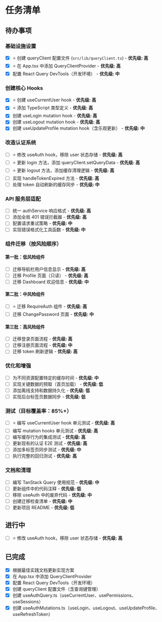 # 任务清单

## 待办事项

### 基础设施设置
- [x] ⭐ 创建 queryClient 配置文件 (`src/lib/queryClient.ts`) - **优先级: 高**
- [x] ⭐ 在 App.tsx 中添加 QueryClientProvider - **优先级: 高**
- [x] 配置 React Query DevTools（开发环境） - **优先级: 中**

### 创建核心 Hooks
- [x] ⭐ 创建 useCurrentUser hook - **优先级: 高**
- [x] ⭐ 添加 TypeScript 类型定义 - **优先级: 高**
- [x] 创建 useLogin mutation hook - **优先级: 高**
- [x] 创建 useLogout mutation hook - **优先级: 高**
- [x] 创建 useUpdateProfile mutation hook（含乐观更新） - **优先级: 中**

### 改造认证系统
- [ ] ⭐ 修改 useAuth hook，移除 user 状态存储 - **优先级: 高**
- [ ] ⭐ 更新 login 方法，添加 queryClient.setQueryData - **优先级: 高**
- [ ] ⭐ 更新 logout 方法，添加缓存清理逻辑 - **优先级: 高**
- [ ] 实现 handleTokenExpired 方法 - **优先级: 高**
- [ ] 处理 token 自动刷新的缓存同步 - **优先级: 中**

### API 服务层适配
- [ ] 统一 authService 响应格式 - **优先级: 高**
- [ ] 添加全局 401 错误拦截器 - **优先级: 高**
- [ ] 配置请求重试策略 - **优先级: 中**
- [ ] 实现错误格式化工具函数 - **优先级: 中**

### 组件迁移（按风险顺序）
#### 第一批：低风险组件
- [ ] 迁移导航栏用户信息显示 - **优先级: 高**
- [ ] 迁移 Profile 页面（只读） - **优先级: 高**
- [ ] 迁移 Dashboard 欢迎信息 - **优先级: 中**

#### 第二批：中风险组件
- [ ] ⭐ 迁移 RequireAuth 组件 - **优先级: 高**
- [ ] 迁移 ChangePassword 页面 - **优先级: 中**

#### 第三批：高风险组件
- [ ] 迁移登录页面流程 - **优先级: 高**
- [ ] 迁移注册页面流程 - **优先级: 中**
- [ ] 迁移 token 刷新逻辑 - **优先级: 高**

### 优化和增强
- [ ] 为不同资源配置特定的缓存时间 - **优先级: 中**
- [ ] 实现关键数据的预取（首页加载） - **优先级: 低**
- [ ] 添加离线支持和数据持久化 - **优先级: 低**
- [ ] 实现后台标签页数据同步 - **优先级: 低**

### 测试（目标覆盖率：85%+）
- [ ] ⭐ 编写 useCurrentUser hook 单元测试 - **优先级: 高**
- [ ] 编写 mutation hooks 单元测试 - **优先级: 高**
- [ ] 编写缓存行为的集成测试 - **优先级: 高**
- [ ] 更新现有的认证 E2E 测试 - **优先级: 高**
- [ ] 添加多标签页同步测试 - **优先级: 中**
- [ ] 执行完整的回归测试 - **优先级: 高**

### 文档和清理
- [ ] 编写 TanStack Query 使用规范 - **优先级: 中**
- [ ] 更新组件中的代码注释 - **优先级: 低**
- [ ] 移除 useAuth 中的废弃代码 - **优先级: 中**
- [ ] 创建迁移检查清单 - **优先级: 中**
- [ ] 更新项目 README - **优先级: 低**

## 进行中
- [ ] ⭐ 修改 useAuth hook，移除 user 状态存储 - **优先级: 高**

## 已完成
- [x] 根据最佳实践文档更新实现方案
- [x] 在 App.tsx 中添加 QueryClientProvider
- [x] 配置 React Query DevTools（开发环境）
- [x] 创建 queryClient 配置文件（含查询键管理）
- [x] 创建 useAuthQuery.ts（useCurrentUser、usePermissions、useSessions）
- [x] 创建 useAuthMutations.ts（useLogin、useLogout、useUpdateProfile、useRefreshToken）